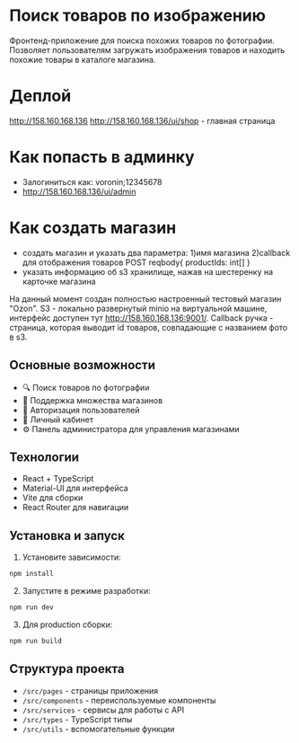 # Поиск товаров по изображению

Фронтенд-приложение для поиска похожих товаров по фотографии. Позволяет пользователям загружать изображения товаров и находить похожие товары в каталоге магазина.

# Деплой
http://158.160.168.136
http://158.160.168.136/ui/shop - главная страница

# Как попасть в админку
- Залогиниться как: voronin;12345678
- http://158.160.168.136/ui/admin

# Как создать магазин
- создать магазин и указать два параметра: 1)имя магазина 2)callback для отображения товаров POST reqbody{ productIds: int[] }
- указать информацию об s3 хранилище, нажав на шестеренку на карточке магазина

На данный момент создан полностью настроенный тестовый магазин "Ozon". S3 - локально развернутый minio на виртуальной машине, интерфейс доступен тут http://158.160.168.136:9001/. Callback ручка - страница, которая выводит id товаров, совпадающие с названием фото в s3.


## Основные возможности

- 🔍 Поиск товаров по фотографии
- 🏪 Поддержка множества магазинов
- 🔐 Авторизация пользователей
- 👤 Личный кабинет
- ⚙️ Панель администратора для управления магазинами

## Технологии

- React + TypeScript
- Material-UI для интерфейса
- Vite для сборки
- React Router для навигации

## Установка и запуск

1. Установите зависимости:
```bash
npm install
```

2. Запустите в режиме разработки:
```bash
npm run dev
```

3. Для production сборки:
```bash
npm run build
```

## Структура проекта

- `/src/pages` - страницы приложения
- `/src/components` - переиспользуемые компоненты
- `/src/services` - сервисы для работы с API
- `/src/types` - TypeScript типы
- `/src/utils` - вспомогательные функции
